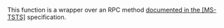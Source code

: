 This function is a wrapper over an RPC method [documented in the [MS-TSTS]](https://learn.microsoft.com/en-us/openspecs/windows_protocols/ms-tsts/88a127d1-80de-407a-a95b-9fb9d45e29d4) specification.
